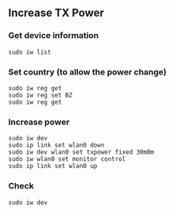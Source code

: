 ## Increase TX Power


### Get device information
```text
sudo iw list
```

### Set country (to allow the power change)
```text
sudo iw reg get
sudo iw reg set BZ
sudo iw reg get
```


### Increase power
```text
sudo iw dev
sudo ip link set wlan0 down
sudo iw dev wlan0 set txpower fixed 30mBm
sudo iw wlan0 set monitor control
sudo ip link set wlan0 up
```


### Check
```text
sudo iw dev
```
